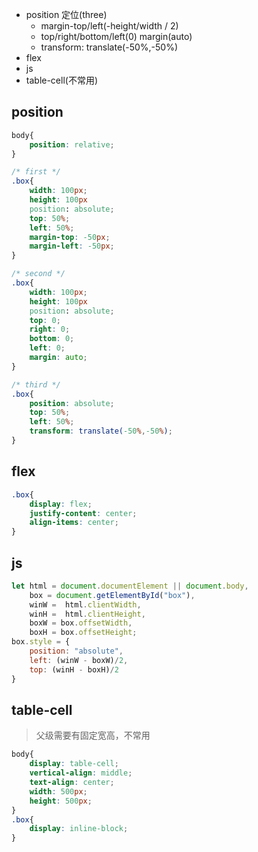 - position 定位(three)
    - margin-top/left(-height/width / 2)
    - top/right/bottom/left(0) margin(auto)
    - transform: translate(-50%,-50%)
- flex
- js
- table-cell(不常用)

## position
```css
body{
    position: relative;
}

/* first */
.box{
    width: 100px;
    height: 100px
    position: absolute;
    top: 50%;
    left: 50%;
    margin-top: -50px;
    margin-left: -50px;
}

/* second */
.box{
    width: 100px;
    height: 100px
    position: absolute;
    top: 0;
    right: 0;
    bottom: 0;
    left: 0;
    margin: auto;
}

/* third */
.box{
    position: absolute;
    top: 50%;
    left: 50%;
    transform: translate(-50%,-50%);
}
```

## flex
```css
.box{
    display: flex;
    justify-content: center;
    align-items: center;
}
```

## js
```js
let html = document.documentElement || document.body,
    box = document.getElementById("box"),
    winW =  html.clientWidth,
    winH =  html.clientHeight,
    boxW = box.offsetWidth,
    boxH = box.offsetHeight;
box.style = {
    position: "absolute",
    left: (winW - boxW)/2,
    top: (winH - boxH)/2
}
```

## table-cell
> 父级需要有固定宽高，不常用
```css
body{
    display: table-cell;
    vertical-align: middle;
    text-align: center;
    width: 500px;
    height: 500px;
}
.box{
    display: inline-block;
}
```